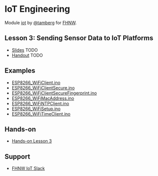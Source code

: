 # IoT Engineering
Module [iot](https://www.fhnw.ch/de/studium/module/9280188) by [@tamberg](https://twitter.com/tamberg) for [FHNW](https://www.fhnw.ch/).

## Lesson 3: Sending Sensor Data to IoT Platforms
- [Slides](http://www.tamberg.org/fhnw/2019/IoT03SensorDataPlatforms.pdf) TODO
- [Handout](http://www.tamberg.org/fhnw/2019/IoT03SensorDataPlatformsHandout.pdf) TODO

## Examples
- [ESP8266_WiFiClient.ino](Arduino/ESP8266_WiFiClient/ESP8266_WiFiClient.ino)
- [ESP8266_WiFiClientSecure.ino](Arduino/ESP8266_WiFiClientSecure/ESP8266_WiFiClientSecure.ino)
- [ESP8266_WiFiClientSecureFingerprint.ino](Arduino/ESP8266_WiFiClientSecureFingerprint/ESP8266_WiFiClientSecureFingerprint.ino)
- [ESP8266_WiFiMacAddress.ino](Arduino/ESP8266_WiFiMacAddress/ESP8266_WiFiMacAddress.ino)
- [ESP8266_WiFiNTPClient.ino](Arduino/ESP8266_WiFiNTPClient/ESP8266_WiFiNTPClient.ino)
- [ESP8266_WiFiSetup.ino](Arduino/ESP8266_WiFiSetup/ESP8266_WiFiSetup.ino)
- [ESP8266_WiFiTimeClient.ino](Arduino/ESP8266_WiFiTimeClient/ESP8266_WiFiTimeClient.ino)

## Hands-on
- [Hands-on Lesson 3](../../../../fhnw-iot-work-03/blob/master/README.md)

## Support
- [FHNW IoT Slack](https://fhnw-iot.slack.com/)

